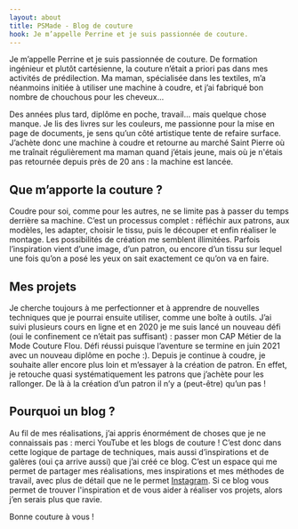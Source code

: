 ```yaml
---
layout: about
title: PSMade - Blog de couture
hook: Je m’appelle Perrine et je suis passionnée de couture.
---
```


Je m’appelle Perrine et je suis passionnée de couture. De formation ingénieur et plutôt cartésienne, la couture n’était a priori pas dans mes activités de prédilection. Ma maman, spécialisée dans les textiles, m’a néanmoins initiée à utiliser une machine à coudre, et j’ai fabriqué bon nombre de chouchous pour les cheveux…

Des années plus tard, diplôme en poche, travail… mais quelque chose manque. Je lis des livres sur les couleurs, me passionne pour la mise en page de documents, je sens qu’un côté artistique tente de refaire surface. J’achète donc une machine à coudre et retourne au marché Saint Pierre où me traînait régulièrement ma maman quand j’étais jeune, mais où je n'étais pas retournée depuis près de 20 ans : la machine est lancée.

## Que m’apporte la couture ?

Coudre pour soi, comme pour les autres, ne se limite pas à passer du temps derrière sa machine. C’est un processus complet : réfléchir aux patrons, aux modèles, les adapter, choisir le tissu, puis le découper et enfin réaliser le montage. Les possibilités de création me semblent illimitées. Parfois l’inspiration vient d’une image, d’un patron, ou encore d’un tissu sur lequel une fois qu’on a posé les yeux on sait exactement ce qu’on va en faire.

## Mes projets

Je cherche toujours à me perfectionner et à apprendre de nouvelles techniques que je pourrai ensuite utiliser, comme une boîte à outils. J’ai suivi plusieurs cours en ligne et en 2020 je me suis lancé un nouveau défi (oui le confinement ce n’était pas suffisant) : passer mon CAP Métier de la Mode Couture Flou. Défi réussi puisque l’aventure se termine en juin 2021 avec un nouveau diplôme en poche :).
Depuis je continue à coudre, je souhaite aller encore plus loin et m’essayer à la création de patron. En effet, je retouche quasi systématiquement les patrons que j’achète pour les rallonger. De là à la création d’un patron il n’y a (peut-être) qu’un pas !

## Pourquoi un blog ?

Au fil de mes réalisations, j’ai appris énormément de choses que je ne connaissais pas : merci YouTube et les blogs de couture ! C’est donc dans cette logique de partage de techniques, mais aussi d’inspirations et de galères (oui ça arrive aussi) que j’ai créé ce blog. C’est un espace qui me permet de partager mes réalisations, mes inspirations et mes méthodes de travail, avec plus de détail que ne le permet [Instagram](https://www.instagram.com/perrine_psmade/?hl=fr). Si ce blog vous permet de trouver l'inspiration et de vous aider à réaliser vos projets, alors j’en serais plus que ravie.

Bonne couture à vous !
